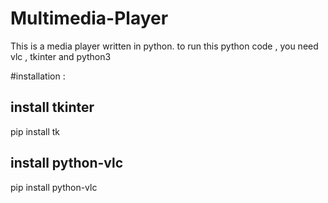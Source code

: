 # Multimedia-Player
This is a media player written in python. 
to run this python code , you need vlc , tkinter and python3

#installation :
## install tkinter
pip install tk
## install python-vlc
pip install python-vlc

